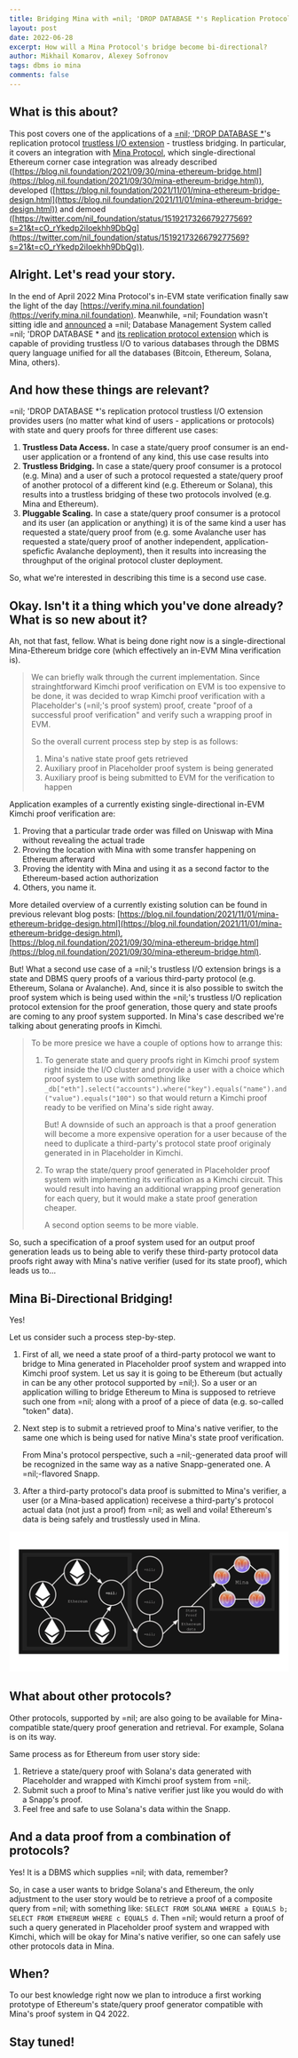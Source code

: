 ```yaml
---
title: Bridging Mina with =nil; 'DROP DATABASE *'s Replication Protocol Trustless I/O Extension.
layout: post
date: 2022-06-28
excerpt: How will a Mina Protocol's bridge become bi-directional?
author: Mikhail Komarov, Alexey Sofronov
tags: dbms io mina
comments: false
---
```


## What is this about?

This post covers one of the applications of a [=nil; 'DROP DATABASE *](https://blog.nil.foundation/2021/12/01/database-management-system.html)'s replication protocol [trustless I/O extension](https://blog.nil.foundation/2022/05/31/dbms-replication-protocol.html) - trustless bridging. In particular, it covers an integration with [Mina Protocol](https://minaprotocol.com), which 
single-directional Ethereum corner case integration was already described 
([https://blog.nil.foundation/2021/09/30/mina-ethereum-bridge.html](https://blog.nil.foundation/2021/09/30/mina-ethereum-bridge.html)), developed ([https://blog.nil.foundation/2021/11/01/mina-ethereum-bridge-design.html](https://blog.nil.foundation/2021/11/01/mina-ethereum-bridge-design.html)) and demoed 
([https://twitter.com/nil_foundation/status/1519217326679277569?s=21&t=cO_rYkedp2iIoekhh9DbQg](https://twitter.com/nil_foundation/status/1519217326679277569?s=21&t=cO_rYkedp2iIoekhh9DbQg)).

## Alright. Let's read your story.

In the end of April 2022 Mina Protocol's in-EVM state verification finally saw
the light of the day [https://verify.mina.nil.foundation](https://verify.mina.nil.foundation).
Meanwhile, =nil; Foundation wasn't sitting idle and [announced](https://blog.nil.foundation/2021/12/01/database-management-system.html) a =nil; Database Management System called =nil; 'DROP DATABASE * and [its 
replication protocol extension](https://blog.nil.foundation/2022/05/31/dbms-replication-protocol.html) 
which is capable of providing trustless I/O to various databases through the DBMS 
query language unified for all the databases (Bitcoin, Ethereum, Solana, Mina,
others).

## And how these things are relevant?

=nil; 'DROP DATABASE *'s replication protocol trustless I/O extension provides
users (no matter what kind of users - applications or protocols) with state and
query proofs for three different use cases:
1. **Trustless Data Access.** In case a state/query proof consumer is an end-user application or a
   frontend of any kind, this use case results into 
2. **Trustless Bridging.** In case a state/query proof consumer is a protocol
   (e.g. Mina) and a user of such a protocol requested a state/query proof of
   another protocol of a different kind (e.g. Ethereum or Solana), this results 
   into a trustless bridging of these two protocols involved (e.g. Mina and Ethereum).
3. **Pluggable Scaling.** In case a state/query proof consumer is a protocol and its 
   user (an application or anything) it is of the same kind a user has requested
   a state/query proof from (e.g. some Avalanche user has requested a state/query
   proof of another independent, application-speficfic Avalanche deployment), 
   then it results into increasing the throughput of the original protocol
   cluster deployment.

So, what we're interested in describing this time is a second use case.

## Okay. Isn't it a thing which you've done already? What is so new about it?

Ah, not that fast, fellow. What is being done right now is a single-directional
Mina-Ethereum bridge core (which effectively an in-EVM Mina verification is).

> We can briefly walk through the current implementation.
> Since strainghtforward Kimchi proof verification on EVM is too expensive to be 
> done, it was decided to wrap Kimchi proof verification with a Placeholder's 
> (=nil;'s proof system) proof, create "proof of a successful proof verification" 
> and verify such a wrapping proof in EVM.
>
> So the overall current process step by step is as follows:
> 1. Mina's native state proof gets retrieved
> 2. Auxiliary proof in Placeholder proof system is being generated
> 3. Auxiliary proof is being submitted to EVM for the verification to happen

Application examples of a currently existing single-directional in-EVM Kimchi 
proof verification are:
1. Proving that a particular trade order was filled on Uniswap with Mina without revealing the actual trade
2. Proving the location with Mina with some transfer happening on Ethereum afterward
3. Proving the identity with Mina and using it as a second factor to the Ethereum-based action authorization
4. Others, you name it.

More detailed overview of a currently existing solution can be found in previous 
relevant blog posts: [https://blog.nil.foundation/2021/11/01/mina-ethereum-bridge-design.html](https://blog.nil.foundation/2021/11/01/mina-ethereum-bridge-design.html), 
[https://blog.nil.foundation/2021/09/30/mina-ethereum-bridge.html](https://blog.nil.foundation/2021/09/30/mina-ethereum-bridge.html).

But! What a second use case of a =nil;'s trustless I/O extension brings is a
state and DBMS query proofs of a various third-party protocol (e.g. Ethereum,
Solana or Avalanche). And, since it is also possible to switch the proof system
which is being used within the =nil;'s trustless I/O replication protocol
extension for the proof generation, those query and state proofs are coming to 
any proof system supported. In Mina's case described we're talking about generating 
proofs in Kimchi.

> To be more presice we have a couple of options how to arrange this:
> 1. To generate state and query proofs right in Kimchi proof system right
>    inside the I/O cluster and provide a user with a choice which proof system
>    to use with something like
>    `_db["eth"].select("accounts").where("key").equals("name").and("value").equals("100")`
>    so that would return a Kimchi proof ready to be verified on Mina's side right away.
>
>    But! A downside of such an approach is that a proof generation will become
>    a more expensive operation for a user because of the need to duplicate a
>    third-party's protocol state proof originaly generated in in Placeholder in
>    Kimchi.
>
> 2. To wrap the state/query proof generated in Placeholder proof system with 
>    implementing its verification as a Kimchi circuit. This would result into 
>    having an additional wrapping proof generation for each query, but it would 
>    make a state proof generation cheaper.
>
>    A second option seems to be more viable.

So, such a specification of a proof system used for an output proof generation
leads us to being able to verify these third-party protocol data proofs right 
away with Mina's native verifier (used for its state proof), which leads us to...

## Mina Bi-Directional Bridging!

Yes!

Let us consider such a process step-by-step.

1. First of all, we need a state proof of a third-party protocol we want to
   bridge to Mina generated in Placeholder proof system and wrapped into Kimchi 
   proof system. Let us say it is going to be Ethereum (but actually in can be
   any other protocol supported by =nil;). So a user or an application willing
   to bridge Ethereum to Mina is supposed to retrieve such one from =nil; along 
   with a proof of a piece of data (e.g. so-called "token" data).
2. Next step is to submit a retrieved proof to Mina's native verifier, to the 
   same one which is being used for native Mina's state proof verification.

   From Mina's protocol perspective, such a =nil;-generated data proof will be
   recognized in the same way as a native Snapp-generated one. A =nil;-flavored
   Snapp.
3. After a third-party protocol's data proof is submitted to Mina's verifier,  a
   user (or a Mina-based application) receivese a third-party's protocol
   actual data (not just a proof) from =nil; as well and voila! Ethereum's data
   is being safely and trustlessly used in Mina.

![](/assets/images/2022-06-01-mina-integration/case1.png)

## What about other protocols?

Other protocols, supported by =nil; are also going to be available for Mina-compatible 
state/query proof generation and retrieval. For example, Solana is on its way.

Same process as for Ethereum from user story side:
1. Retrieve a state/query proof with Solana's data generated with Placeholder 
   and wrapped with Kimchi proof system from =nil;.
2. Submit such a proof to Mina's native verifier just like you would do with a
   Snapp's proof.
3. Feel free and safe to use Solana's data within the Snapp.

## And a data proof from a combination of protocols?

Yes! It is a DBMS which supplies =nil; with data, remember?

So, in case a user wants to bridge Solana's and Ethereum, the only adjustment to
the user story would be to retrieve a proof of a composite query from =nil; with
something like: `SELECT FROM SOLANA WHERE a EQUALS b; SELECT FROM ETHEREUM WHERE
c EQUALS d`. Then =nil; would return a proof of such a query generated in
Placeholder proof system and wrapped with Kimchi, which will be okay for Mina's
native verifier, so one can safely use other protocols data in Mina.

## When?

To our best knowledge right now we plan to introduce a first working prototype
of Ethereum's state/query proof generator compatible with Mina's proof system in
Q4 2022.

## Stay tuned!
